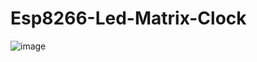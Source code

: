 # Esp8266-Led-Matrix-Clock

![image](https://user-images.githubusercontent.com/25906435/132229238-75678b23-a96e-4e28-93da-bd410f109234.png)
